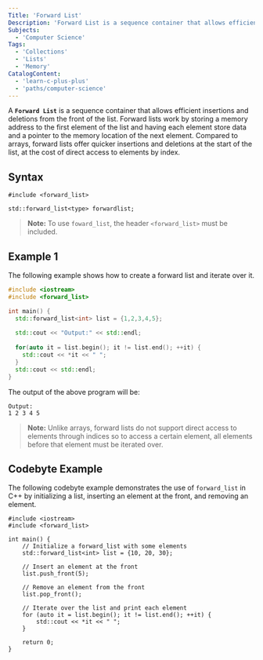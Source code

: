 ```yaml
---
Title: 'Forward List'
Description: 'Forward List is a sequence container that allows efficient insertions and deletions from the front of the list.'
Subjects:
  - 'Computer Science'
Tags:
  - 'Collections'
  - 'Lists'
  - 'Memory'
CatalogContent:
  - 'learn-c-plus-plus'
  - 'paths/computer-science'
---
```


A **`Forward List`** is a sequence container that allows efficient insertions and deletions from the front of the list. Forward lists work by storing a memory address to the first element of the list and having each element store data and a pointer to the memory location of the next element. Compared to arrays, forward lists offer quicker insertions and deletions at the start of the list, at the cost of direct access to elements by index.

## Syntax

```pseudo
#include <forward_list>

std::forward_list<type> forwardlist;
```

> **Note:** To use `foward_list`, the header `<forward_list>` must be included.

## Example 1

The following example shows how to create a forward list and iterate over it.

```cpp
#include <iostream>
#include <forward_list>

int main() {
  std::forward_list<int> list = {1,2,3,4,5};
  
  std::cout << "Output:" << std::endl;
  
  for(auto it = list.begin(); it != list.end(); ++it) {
    std::cout << *it << " ";
  }
  std::cout << std::endl;
}
```

The output of the above program will be:

```shell
Output:
1 2 3 4 5
```

> **Note:** Unlike arrays, forward lists do not support direct access to elements through indices so to access a certain element, all elements before that element must be iterated over.

## Codebyte Example

The following codebyte example demonstrates the use of `forward_list` in C++ by initializing a list, inserting an element at the front, and removing an element.

```codebyte/cpp
#include <iostream>
#include <forward_list>

int main() {
    // Initialize a forward_list with some elements
    std::forward_list<int> list = {10, 20, 30};

    // Insert an element at the front
    list.push_front(5);

    // Remove an element from the front
    list.pop_front();

    // Iterate over the list and print each element
    for (auto it = list.begin(); it != list.end(); ++it) {
        std::cout << *it << " ";
    }

    return 0;
}
```
